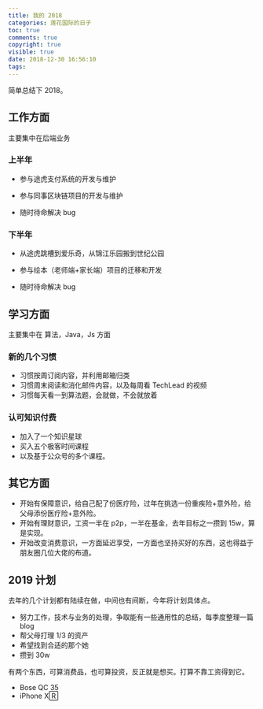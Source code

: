 ```yaml
---
title: 我的 2018
categories: 莲花国际的日子
toc: true
comments: true
copyright: true
visible: true
date: 2018-12-30 16:56:10
tags:
---
```


简单总结下 2018。

<!--more-->


## 工作方面

主要集中在后端业务

### 上半年

- 参与途虎支付系统的开发与维护

- 参与同事区块链项目的开发与维护

- 随时待命解决 bug

### 下半年

- 从途虎跳槽到爱乐奇，从锦江乐园搬到世纪公园

- 参与绘本（老师端+家长端）项目的迁移和开发

- 随时待命解决 bug



## 学习方面

主要集中在 算法，Java，Js 方面

### 新的几个习惯

- 习惯按周订阅内容，并利用邮箱归类
- 习惯周末阅读和消化邮件内容，以及每周看 TechLead 的视频
- 习惯每天看一到算法题，会就做，不会就放着

### 认可知识付费

- 加入了一个知识星球
- 买入五个极客时间课程 
- 以及基于公众号的多个课程。



## 其它方面

- 开始有保障意识，给自己配了份医疗险，过年在挑选一份重疾险+意外险，给父母添份医疗险+意外险。
- 开始有理财意识，工资一半在 p2p，一半在基金，去年目标之一攒到 15w，算是实现。
- 开始改变消费意识，一方面延迟享受，一方面也坚持买好的东西，这也得益于朋友圈几位大佬的布道。


## 2019 计划

去年的几个计划都有陆续在做，中间也有间断，今年将计划具体点。

- 努力工作，技术与业务的处理，争取能有一些通用性的总结，每季度整理一篇 blog
- 帮父母打理 1/3 的资产
- 希望找到合适的那个她
- 攒到 30w

有两个东西，可算消费品，也可算投资，反正就是想买。打算不靠工资得到它。
- Bose QC 35
- iPhone X🅁


